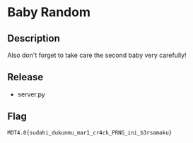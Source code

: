# Baby Random

## Description

Also don't forget to take care the second baby very carefully!

## Release

- server.py

## Flag

`MDT4.0{sudahi_dukunmu_mar1_cr4ck_PRNG_ini_b3rsamaku}`
